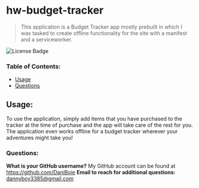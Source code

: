 # hw-budget-tracker

> This application is a Budget Tracker app mostly prebuilt in which I was tasked to create offline functionality for the site with a manifest and a serviceworker. 

![License Badge](https://img.shields.io/badge/license-none-blue.svg)

### Table of Contents:

* [Usage](#usage)
* [Questions](#questions)

## Usage:
  To use the application, simply add items that you have purchased to the tracker at the time of purchase and the app will take care of the rest for you. The application even works offline for a budget tracker wherever your adventures might take you!

### Questions:
**What is your GitHub username?** My GitHub account can be found at https://github.com/DaniBoie
**Email to reach for additional questions:** dannyboy3385@gmail.com